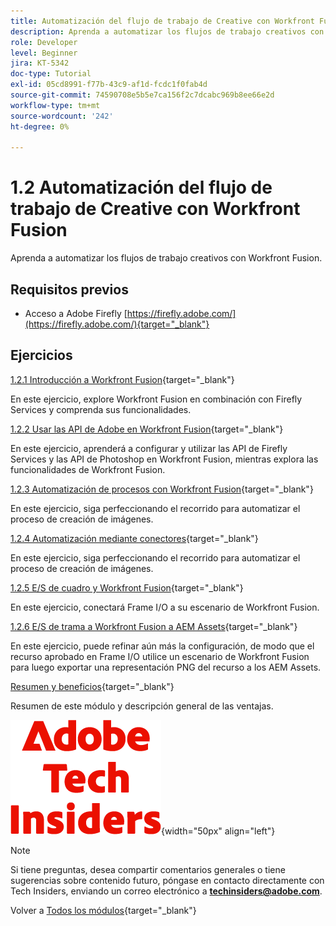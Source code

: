 ```yaml
---
title: Automatización del flujo de trabajo de Creative con Workfront Fusion
description: Aprenda a automatizar los flujos de trabajo creativos con Workfront Fusion
role: Developer
level: Beginner
jira: KT-5342
doc-type: Tutorial
exl-id: 05cd8991-f77b-43c9-af1d-fcdc1f0fab4d
source-git-commit: 74590708e5b5e7ca156f2c7dcabc969b8ee66e2d
workflow-type: tm+mt
source-wordcount: '242'
ht-degree: 0%

---
```


# 1.2 Automatización del flujo de trabajo de Creative con Workfront Fusion

Aprenda a automatizar los flujos de trabajo creativos con Workfront Fusion.

## Requisitos previos

- Acceso a Adobe Firefly [https://firefly.adobe.com/](https://firefly.adobe.com/){target="_blank"}

## Ejercicios

[1.2.1 Introducción a Workfront Fusion](./ex1.md){target="_blank"}

En este ejercicio, explore Workfront Fusion en combinación con Firefly Services y comprenda sus funcionalidades.

[1.2.2 Usar las API de Adobe en Workfront Fusion](./ex2.md){target="_blank"}

En este ejercicio, aprenderá a configurar y utilizar las API de Firefly Services y las API de Photoshop en Workfront Fusion, mientras explora las funcionalidades de Workfront Fusion.

[1.2.3 Automatización de procesos con Workfront Fusion](./ex3.md){target="_blank"}

En este ejercicio, siga perfeccionando el recorrido para automatizar el proceso de creación de imágenes.

[1.2.4 Automatización mediante conectores](./ex4.md){target="_blank"}

En este ejercicio, siga perfeccionando el recorrido para automatizar el proceso de creación de imágenes.

[1.2.5 E/S de cuadro y Workfront Fusion](./ex5.md){target="_blank"}

En este ejercicio, conectará Frame I/O a su escenario de Workfront Fusion.

[1.2.6 E/S de trama a Workfront Fusion a AEM Assets](./ex6.md){target="_blank"}

En este ejercicio, puede refinar aún más la configuración, de modo que el recurso aprobado en Frame I/O utilice un escenario de Workfront Fusion para luego exportar una representación PNG del recurso a los AEM Assets.

[Resumen y beneficios](./summary.md){target="_blank"}

Resumen de este módulo y descripción general de las ventajas.

![Perspectivas técnicas](./../../../assets/images/techinsiders.png){width="50px" align="left"}

>[!NOTE]
>
>Si tiene preguntas, desea compartir comentarios generales o tiene sugerencias sobre contenido futuro, póngase en contacto directamente con Tech Insiders, enviando un correo electrónico a **techinsiders@adobe.com**.

Volver a [Todos los módulos](../../../overview.md){target="_blank"}
